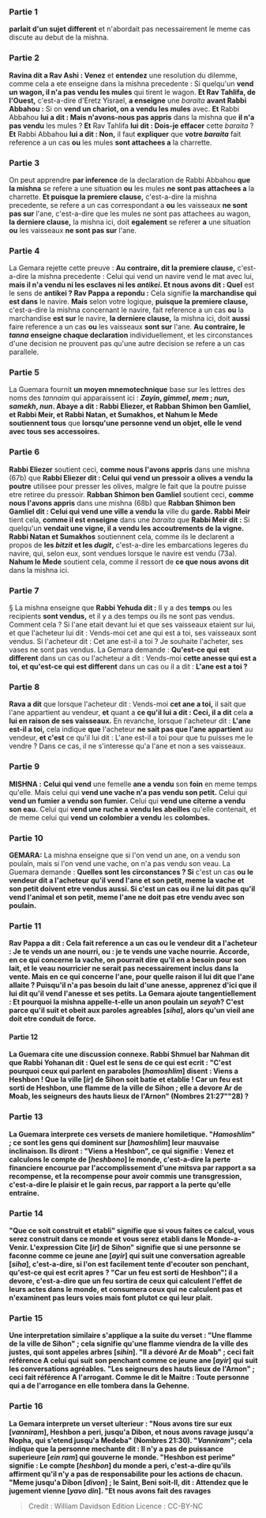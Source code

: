
### Partie 1
<b>parlait d'un sujet different</b> et n'abordait pas necessairement le meme cas discute au debut de la mishna.

### Partie 2
<b>Ravina dit a Rav Ashi : Venez</b> et <b>entendez</b> une resolution du dilemme, comme cela a ete enseigne dans la mishna precedente : Si quelqu'un <b>vend un wagon, il n'a pas vendu les mules</b> qui tirent le wagon. <b>Et Rav Tahlifa, de l'Ouest,</b> c'est-a-dire d'Eretz Yisrael, <b>a enseigne</b> une <i>baraita</i> <b>avant Rabbi Abbahou :</b> Si on <b>vend un chariot, on a vendu les mules</b> avec. <b>Et</b> Rabbi Abbahou <b>lui a dit : Mais n'avons-nous pas appris</b> dans la mishna que <b>il n'a pas vendu</b> les mules ? <b>Et</b> Rav Tahlifa <b>lui dit : Dois-je effacer</b> cette <i>baraita</i> ? <b>Et</b> Rabbi Abbahou <b>lui a dit : Non,</b> il faut <b>expliquer</b> que <b>votre <i>baraita</i></b> fait reference a un cas <b>ou</b> les mules <b>sont attachees a</b> la charrette.

### Partie 3
On peut apprendre <b>par inference</b> de la declaration de Rabbi Abbahou <b>que la mishna</b> se refere a une situation <b>ou</b> les mules <b>ne sont pas attachees a</b> la charrette. <b>Et puisque la premiere clause,</b> c'est-a-dire la mishna precedente, se refere a un cas correspondant a <b>ou</b> les vaisseaux <b>ne sont pas sur</b> l'ane, c'est-a-dire que les mules ne sont pas attachees au wagon, <b>la derniere clause,</b> la mishna ici, doit <b>egalement</b> se referer <b>a</b> une situation <b>ou</b> les vaisseaux <b>ne sont pas sur</b> l'ane.

### Partie 4
La Gemara rejette cette preuve : <b>Au contraire, dit la premiere clause,</b> c'est-a-dire la mishna precedente : Celui qui vend un navire vend le mat avec lui, <b>mais il n'a vendu ni les esclaves ni les <i>antikei</i>. Et nous avons dit : Quel</b> est le sens de <b>antikei</i> ? Rav Pappa a repondu :</b> Cela signifie <b>la marchandise qui est dans</b> le navire. <b>Mais</b> selon votre logique, <b>puisque la premiere clause,</b> c'est-a-dire la mishna concernant le navire, fait reference a un cas <b>ou</b> la marchandise <b>est sur</b> le navire, <b>la derniere clause,</b> la mishna ici, doit <b>aussi</b> faire reference a un cas <b>ou</b> les vaisseaux <b>sont sur</b> l'ane. <b>Au contraire, le <i>tanna</i> enseigne chaque declaration</b> individuellement, et les circonstances d'une decision ne prouvent pas qu'une autre decision se refere a un cas parallele.

### Partie 5
La Guemara fournit <b>un moyen mnemotechnique</b> base sur les lettres des noms des <i>tannaim</i> qui apparaissent ici : <b><i>Zayin</i>, <i>gimmel</i>, <i>mem</i> ; <i>nun</i>, <i>samekh</i>, <i>nun</i>. Abaye a dit : Rabbi Eliezer, et Rabban Shimon ben Gamliel, et Rabbi Meir, et Rabbi Natan, et Sumakhos, et Nahum le Mede soutiennent tous</b> que <b>lorsqu'une personne vend un objet, elle le vend avec tous ses accessoires.</b>

### Partie 6
<b>Rabbi Eliezer</b> soutient ceci, <b>comme nous l'avons appris</b> dans une mishna (67b) que <b>Rabbi Eliezer dit : Celui qui vend un pressoir a olives a vendu la poutre</b> utilisee pour presser les olives, malgre le fait que la poutre puisse etre retiree du pressoir. <b>Rabban Shimon ben Gamliel</b> soutient ceci, <b>comme nous l'avons appris</b> dans une mishna (68b) que <b>Rabban Shimon ben Gamliel dit : Celui qui vend une ville a vendu la</b> ville du <b>garde. Rabbi Meir</b> tient cela, <b>comme il est enseigne</b> dans une <i>baraita</i> que <b>Rabbi Meir dit :</b> Si quelqu'un <b>vendait une vigne, il a vendu les accoutrements de la vigne. Rabbi Natan et Sumakhos</b> soutiennent cela, comme ils le declarent a propos de <b>les <i>bitzit</i> et les <i>dugit</i>,</b> c'est-a-dire les embarcations legeres du navire, qui, selon eux, sont vendues lorsque le navire est vendu (73a). <b>Nahum le Mede</b> soutient cela, comme il ressort de <b>ce que nous avons dit</b> dans la mishna ici.

### Partie 7
§ La mishna enseigne que <b>Rabbi Yehuda dit :</b> Il y a des <b>temps</b> ou les recipients <b>sont vendus,</b> et il y a des temps ou ils ne sont pas vendus. Comment cela ? Si l'ane etait devant lui et que ses vaisseaux etaient sur lui, et que l'acheteur lui dit : Vends-moi cet ane qui est a toi, ses vaisseaux sont vendus. Si l'acheteur dit : Cet ane est-il a toi ? Je souhaite l'acheter, ses vases ne sont pas vendus. La Gemara demande : <b>Qu'est-ce qui est different</b> dans un cas ou l'acheteur a dit : Vends-moi <b>cette anesse qui est a toi, et qu'est-ce qui est different</b> dans un cas ou il a dit : <b>L'ane est a toi ?</b>

### Partie 8
<b>Rava a dit</b> que lorsque l'acheteur dit : Vends-moi <b>cet ane a toi,</b> il sait que l'ane appartient</b> au vendeur, <b>et</b> quant a <b>ce qu'il lui a dit : Ceci, il a dit</b> cela <b>a lui en raison de ses vaisseaux.</b> En revanche, lorsque l'acheteur dit : <b>L'ane est-il a toi,</b> cela indique <b>que</b> l'acheteur <b>ne sait pas que l'ane appartient</b> au vendeur, <b>et c'est</b> ce qu'il lui dit : L'ane est-il a toi pour que tu puisses me le vendre ? </b> Dans ce cas, il ne s'interesse qu'a l'ane et non a ses vaisseaux.

### Partie 9
<strong>MISHNA :</strong> <b>Celui qui vend</b> une femelle <b>ane a vendu</b> son <b>foin</b> en meme temps qu'elle. Mais celui qui <b>vend une vache n'a pas vendu son petit.</b> Celui qui <b>vend un fumier a vendu son fumier.</b> Celui qui <b>vend une citerne a vendu son eau.</b> Celui qui <b>vend une ruche a vendu les abeilles</b> qu'elle contenait, et de meme celui qui <b>vend un colombier a vendu</b> les <b>colombes.</b>

### Partie 10
<strong>GEMARA:</strong> La mishna enseigne que si l'on vend un ane, on a vendu son poulain, mais si l'on vend une vache, on n'a pas vendu son veau. La Guemara demande : <b>Quelles sont les circonstances ? Si</b> c'est un cas <b>ou le vendeur <b>dit a l'acheteur</b> qu'il vend <b>l'ane et son petit, meme la vache et son petit</b> doivent etre vendus <b>aussi. Si</b> c'est un cas <b>ou il ne lui dit pas</b> qu'il vend <b>l'animal et son petit, meme l'ane</b> ne doit <b>pas</b> etre vendu avec son poulain.

### Partie 11
<b>Rav Pappa a dit :</b> Cela fait reference a un cas <b>ou le vendeur <b>dit a l'acheteur</b> : <b>Je te vends un ane nourri, ou :</b> je te vends <b>une vache nourrie. Accorde,</b> en ce qui concerne la <b>vache, on pourrait dire qu'il en a besoin pour son lait,</b> et le veau nourricier ne serait pas necessairement inclus dans la vente. <b>Mais</b> en ce qui concerne l'<b>ane,</b> pour <b>quelle</b> raison <b>il lui dit</b> que l'ane allaite ? Puisqu'il n'a pas besoin du lait d'une anesse, <b>apprenez d'ici</b> que <b>il lui dit</b> qu'il vend <b>l'anesse et ses petits.</b> La Gemara ajoute tangentiellement : <b>Et pourquoi</b> la mishna <b>appelle-t-elle</b> un anon poulain <b>un <i>seyah</i>?</b> C'est <b>parce qu'il suit</b> et obeit aux <b>paroles agreables [<i>siha</i>],</b> alors qu'un vieil ane doit etre conduit de force.

#### Partie 12
La Guemara cite une discussion connexe. <b>Rabbi Shmuel bar Nahman dit</b> que <b>Rabbi Yohanan dit : Quel</b> est le sens de ce <b>qui est ecrit : "C'est pourquoi ceux qui parlent en paraboles [<i>hamoshlim</i>] disent : </b> Viens a Heshbon ! Que la ville [<i>ir</i>] de Sihon soit batie et etablie ! Car un feu est sorti de Heshbon, une flamme de la ville de Sihon ; elle a devore Ar de Moab, les seigneurs des hauts lieux de l'Arnon" (Nombres 21:27""28) ?

### Partie 13
La Guemara interprete ces versets de maniere homiletique. <b>"<i>Hamoshlim</i>" ; ce sont</b> les gens <b>qui dominent sur [<i>hamoshlim</i>] leur</b> mauvaise <b>inclinaison.</b> Ils diront : <b>"Viens a Heshbon"</b>, ce qui signifie : <b>Venez et calculons le compte de [<i>heshbono</i>] le monde,</b> c'est-a-dire la <b>perte</b> financiere encourue par l'accomplissement d'une <b>mitsva par rapport a sa recompense, et la recompense</b> pour avoir commis <b>une transgression,</b> c'est-a-dire le plaisir et le gain recus, <b>par rapport a la perte qu'elle</b> entraine.

### Partie 14
<b>"Que ce soit construit et etabli"</b> signifie que <b>si vous</b> faites ce calcul, <b>vous serez construit dans ce monde et vous serez etabli dans le Monde-a-Venir. </b> L'expression <b>Cite [<i>ir</i>] de Sihon"</b> signifie que <b>si une personne se faconne comme ce jeune ane [<i>ayir</i>] qui suit une conversation agreable [<i>siha</i>],</b> c'est-a-dire, si l'on est facilement tente d'ecouter son penchant, <b>qu'est-ce qui est ecrit apres ? "Car un feu est sorti de Heshbon"¦</b> il a devore,</b> c'est-a-dire que <b>un feu sortira de</b> ceux <b>qui calculent</b> l'effet de leurs actes dans le monde, <b>et consumera ceux qui ne calculent pas</b> et n'examinent pas leurs voies mais font plutot ce qui leur plait.

### Partie 15
Une interpretation similaire s'applique a la suite du verset : <b>"Une flamme de la ville de Sihon"</b> ; cela signifie qu'une flamme viendra <b>de la ville des justes, qui sont appeles arbres [<i>sihin</i>]. "Il a dévoré Ar de Moab" ; ceci</b> fait référence A <b>celui qui suit son penchant comme ce jeune ane [<i>ayir</i>] qui suit les conversations agréables. "Les seigneurs des hauts lieux de l'Arnon" ; ceci</b> fait référence A <b>l'arrogant. Comme le dit le Maitre : Toute personne qui a de l'arrogance en elle tombera dans la Gehenne.</b>

### Partie 16
La Gemara interprete un verset ulterieur : "Nous avons tire sur eux [<i>vanniram</i>], Heshbon a peri, jusqu'a Dibon, et nous avons ravage jusqu'a Nopha, qui s'etend jusqu'a Medeba" (Nombres 21:30). <b>"<i>Vanniram</i>";</b> cela indique que la personne <b>mechante</b> <b>dit : Il n'y a pas de puissance superieure [<i>ein ram</i>]</b> qui gouverne le monde. <b>"Heshbon est perime"</b> signifie : <b>Le compte [<i>heshbon</i>] du monde a peri,</b> c'est-a-dire qu'ils affirment qu'il n'y a pas de responsabilite pour les actions de chacun. <b>"Meme jusqu'a Dibon [<i>divon</i>]</b> ; le Saint, Beni soit-Il, dit : Attendez que le jugement vienne [<i>yavo din</i>]. "Et nous avons fait des ravages</b>

>Credit : William Davidson Edition
>Licence : CC-BY-NC